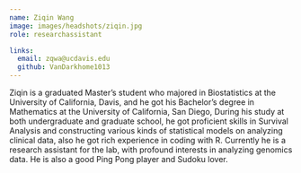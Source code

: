 ```yaml
---
name: Ziqin Wang
image: images/headshots/ziqin.jpg
role: researchassistant 

links:
  email: zqwa@ucdavis.edu
  github: VanDarkhome1013
---
```

Ziqin is a graduated Master’s student who majored in Biostatistics at the University of California, Davis, and he got his Bachelor’s degree in Mathematics at the University of California, San Diego, During his study at both undergraduate and graduate school, he got proficient skills in Survival Analysis and constructing various kinds of statistical models on analyzing clinical data, also he got rich experience in coding with R. Currently he is a research assistant for the lab, with profound interests in analyzing genomics data. He is also a good Ping Pong player and Sudoku lover.
